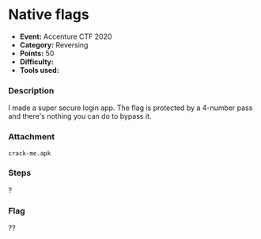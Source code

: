 # Native flags

* **Event:** Accenture CTF 2020
* **Category:** Reversing  
* **Points:** 50 
* **Difficulty:** 
* **Tools used:** 

### Description

I made a super secure login app. The flag is protected by a 4-number pass and there's nothing you can do to bypass it.

### Attachment

`crack-me.apk`

### Steps

?

### Flag

??
